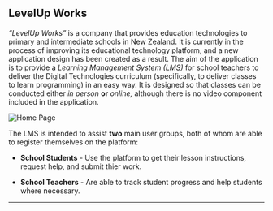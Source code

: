## LevelUp Works

*“LevelUp Works”* is a company that provides education technologies to primary and intermediate schools in New Zealand.  It is currently in the process of improving its educational technology platform, and a new application design has been created as a result. The aim of the application is to provide a *Learning Management System (LMS)* for school teachers to deliver the Digital Technologies curriculum (specifically, to deliver classes to learn programming) in an easy way. It is designed so that classes can be conducted either *in person* **or** *online,* although there is no video component included in the application.

![Home Page](https://cdn.filestackcontent.com/YlthIXM2QmunTdbwDneV)

The LMS is intended to assist **two** main user groups, both of whom are able to register themselves on the platform:

- **School Students** - Use the platform to get their lesson instructions, request help, and submit thier work.

- **School Teachers** - Are able to track student progress and help students where necessary.

---
